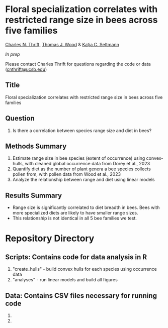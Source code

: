# Floral specialization correlates with restricted range size in bees across five families
[Charles N. Thrift](https://orcid.org/0000-0002-4257-6951), [Thomas J. Wood](https://orcid.org/0000-0001-5653-224X) & [Katja C. Seltmann](https://orcid.org/0000-0001-5354-6048)

_In prep_

Please contact Charles Thrift for questions regarding the code or data (cnthrift@ucsb.edu)

## Title 
Floral specialization correlates with restricted range size in bees across five families

## Question
1. Is there a correlation between species range size and diet in bees?

## Methods Summary
1. Estimate range size in bee species (extent of occurrence) using convex-hulls, with cleaned global occurrence data from Dorey et al., 2023
2. Quantify diet as the number of plant genera a bee species collects pollen from, with pollen data from Wood et al., 2023
3. Analyze the relationship between range and diet using linear models

## Results Summary
- Range size is significantly correlated to diet breadth in bees. Bees with more specialized diets are likely to have smaller range sizes.
- This relationship is not identical in all 5 bee families we test.


# Repository Directory

## Scripts: Contains code for data analysis in R
1. "create_hulls" - build convex hulls for each species using occurrence data
2. "analyses" - run linear models and build all figures


## Data: Contains CSV files necessary for running code
1. 
2. 



